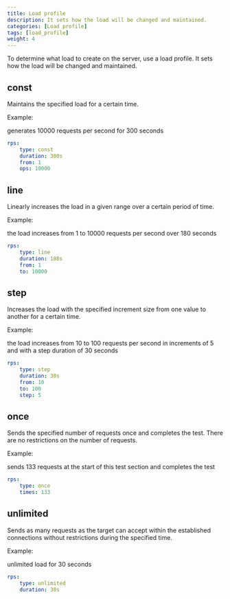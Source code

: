 ```yaml
---
title: Load profile
description: It sets how the load will be changed and maintained.
categories: [Load profile]
tags: [load_profile]
weight: 4
---
```


To determine what load to create on the server, use a load profile. It sets how the load will be changed and maintained.

## const

Maintains the specified load for a certain time.

Example:

generates 10000 requests per second for 300 seconds

```yaml
rps:
    type: const
    duration: 300s
    from: 1
    ops: 10000
```

## line

Linearly increases the load in a given range over a certain period of time.

Example:

the load increases from 1 to 10000 requests per second over 180 seconds

```yaml
rps:
    type: line
    duration: 180s
    from: 1
    to: 10000
```

## step

Increases the load with the specified increment size from one value to another for a certain time.

Example:

the load increases from 10 to 100 requests per second in increments of 5 and with a step duration of 30 seconds

```yaml
rps:
    type: step
    duration: 30s
    from: 10
    to: 100
    step: 5
```

## once

Sends the specified number of requests once and completes the test. There are no restrictions on the number of requests.

Example:

sends 133 requests at the start of this test section and completes the test

```yaml
rps:
    type: once
    times: 133
```

## unlimited

Sends as many requests as the target can accept within the established connections without restrictions during the specified time.

Example:

unlimited load for 30 seconds

```yaml
rps:
    type: unlimited
    duration: 30s
```
